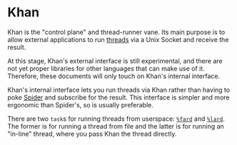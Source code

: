 # Khan

Khan is the "control plane" and thread-runner vane. Its main purpose is to allow external applications to run [threads](urbit-docs/userspace/threads) via a Unix Socket and receive the result.

At this stage, Khan's external interface is still experimental, and there are not yet proper libraries for other languages that can make use of it. Therefore, these documents will only touch on Khan's internal interface.

Khan's internal interface lets you run threads via Khan rather than having to poke [Spider](urbit-docs/userspace/threads/reference/api) and subscribe for the result. This interface is simpler and more ergonomic than Spider's, so is usually preferable.

There are two `task`s for running threads from userspace: [`%fard`](urbit-docs/system/kernel/khan/reference/tasks#fard) and [`%lard`](urbit-docs/system/kernel/khan/reference/tasks#lard). The former is for running a thread from file and the latter is for running an "in-line" thread, where you pass Khan the thread directly.

